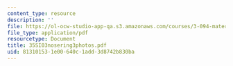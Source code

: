```yaml
---
content_type: resource
description: ''
file: https://ol-ocw-studio-app-qa.s3.amazonaws.com/courses/3-094-materials-in-human-experience-spring-2004/813101531e00640c1add3d8742b830ba_35SI03nosering3photos.pdf
file_type: application/pdf
resourcetype: Document
title: 35SI03nosering3photos.pdf
uid: 81310153-1e00-640c-1add-3d8742b830ba
---
```


